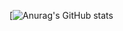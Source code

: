 <!---
ibarra2521/ibarra2521 is a ✨ special ✨ repository because its `README.md` (this file) appears on your GitHub profile.
You can click the Preview link to take a look at your changes.
--->

[![Anurag's GitHub stats](https://github-readme-stats.vercel.app/api?username=ibarra2521&show_icons=true&theme=dark)

<!---
![Anurag's GitHub stats](https://github-readme-stats.vercel.app/api?username=anuraghazra&show_icons=true&theme=radical)

dark, radical, merko, gruvbox, tokyonight, onedark, cobalt, synthwave, highcontrast, dracula
--->
